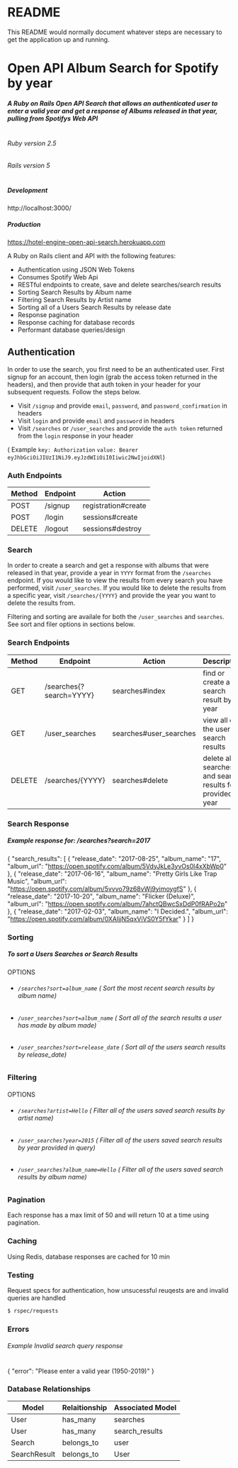 # README

This README would normally document whatever steps are necessary to get the
application up and running.
# Open API Album Search for Spotify by year
##### A Ruby on Rails Open API Search that allows an authenticated user to enter a valid year and get a response of Albums released in that year, pulling from Spotifys Web API
#
#

###### Ruby version 2.5
###### Rails version 5
#
#
#

##### Development 
http://localhost:3000/

##### Production
https://hotel-engine-open-api-search.herokuapp.com


A Ruby on Rails client and API with the following features:
  - Authentication using JSON Web Tokens
  - Consumes Spotify Web Api
  - RESTful endpoints to create, save and delete searches/search results
  - Sorting Search Results by Album name
  - Filtering Search Results by Artist name
  - Sorting all of a Users Search Results by release date 
  - Response pagination
  - Response caching for database records
  - Performant database queries/design
 
    
  ### 

## Authentication
In order to use the search, you first need to be an authenticated user. First signup for an account, then login (grab the access token returned in the headers), and then provide that auth token in your header for your subsequent requests. Follow the steps below.
- Visit `/signup` and provide `email`, `password`, and `password_confirmation` in headers
- Visit `login` and provide `email` and `password` in headers
- Visit `/searches` or `/user_searches` and provide the `auth token` returned from the `login` response in your header

 ( Example `key: Authorization` `value: Bearer eyJhbGciOiJIUzI1NiJ9.eyJzdWIiOiI0Iiwic2NwIjoidXNl`)
 
 ### Auth Endpoints

| Method | Endpoint | Action  |
| ----- | ------ | ----- |
| POST | /signup | registration#create|
| POST | /login | sessions#create|
| DELETE| /logout |sessions#destroy|


### Search

In order to create a search and get a response with albums that were released in that year, provide a year in `YYYY` format from the `/searches` endpoint. 
If you would like to view the results from every search you have performed, visit `/user_searches`.
If you would like to delete the results from a specific year, visit `/searches/{YYYY}` and provide the year you want to delete the results from.

Filtering and sorting are availale for both the `/user_searches` and `searches`. See sort and filer options in sections below.


### Search Endpoints

| Method | Endpoint | Action  | Description |
| ----- | ------ | ----- | ----------  | 
| GET | /searches{?search=YYYY}| searches#index |  find or create a search result by year
| GET | /user_searches | searches#user_searches| view all of the users search results
| DELETE | /searches/{YYYY} | searches#delete| delete all searches and search results for provided year

### Search Response

##### Example response for: /searches?search=2017
{
    "search_results": [
        {
            "release_date": "2017-08-25",
            "album_name": "17",
            "album_url": "https://open.spotify.com/album/5VdyJkLe3yvOs0l4xXbWp0"
        },
        {
            "release_date": "2017-06-16",
            "album_name": "Pretty Girls Like Trap Music",
            "album_url": "https://open.spotify.com/album/5vvvo79z68vWj9yimoygfS"
        },
        {
            "release_date": "2017-10-20",
            "album_name": "Flicker (Deluxe)",
            "album_url": "https://open.spotify.com/album/7ahctQBwcSxDdP0fRAPo2p"
        },
        {
            "release_date": "2017-02-03",
            "album_name": "I Decided.",
            "album_url": "https://open.spotify.com/album/0XAIjjN5qxViVS0Y5fYkar"
        }
    ]
}


### Sorting
##### To sort a Users Searches or Search Results

OPTIONS
- ###### `/searches?sort=album_name`    ( Sort the most recent search results by album name)
- ###### `/user_searches?sort=album_name`  ( Sort all of the search results a user has made by album made)
- ###### `/user_searches?sort=release_date`  ( Sort all of the users search results by release_date)

### Filtering
#### 

OPTIONS
- ###### `/searches?artist=Hello`  ( Filter all of the users saved search results  by artist name)
- ###### `/user_searches?year=2015`   ( Filter all of the users saved search results by year provided in query)
- ###### `/user_searches?album_name=Hello`  ( Filter all of the users saved search results  by album name)

### Pagination

Each response has a max limit of 50 and will return 10 at a time using pagination. 

### Caching
Using Redis, database responses are cached for 10 min

### Testing

Request specs for authentication, how unsucessful reuqests are and invalid queries are handled 
```sh
$ rspec/requests
```

###  Errors
###### Example Invalid search query response
#
{
    "error": "Please enter a valid year (1950-2019)"
}

### Database Relationships

| Model | Relaitionship | Associated Model|
| ----- | ------ | ----- |
| User | has_many| searches |
| User | has_many | search_results|
| Search | belongs_to| user |
| SearchResult | belongs_to | User|